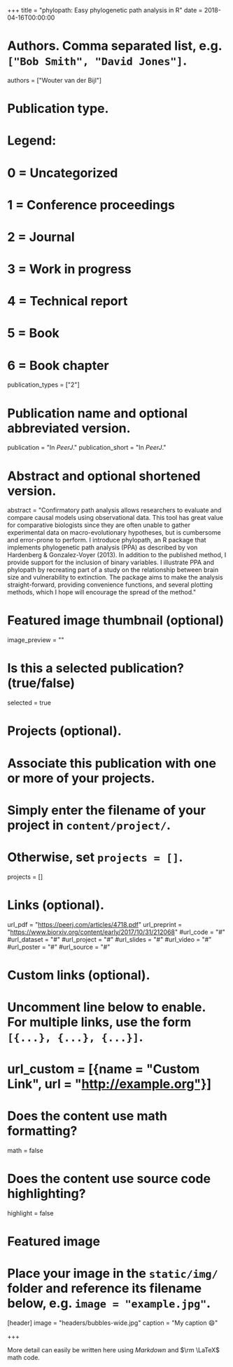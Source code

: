 +++
title = "phylopath: Easy phylogenetic path analysis in R"
date = 2018-04-16T00:00:00

# Authors. Comma separated list, e.g. `["Bob Smith", "David Jones"]`.
authors = ["Wouter van der Bijl"]

# Publication type.
# Legend:
# 0 = Uncategorized
# 1 = Conference proceedings
# 2 = Journal
# 3 = Work in progress
# 4 = Technical report
# 5 = Book
# 6 = Book chapter
publication_types = ["2"]

# Publication name and optional abbreviated version.
publication = "In *PeerJ*."
publication_short =  "In *PeerJ*."

# Abstract and optional shortened version.
abstract = "Confirmatory path analysis allows researchers to evaluate and compare causal models using observational data. This tool has great value for comparative biologists since they are often unable to gather experimental data on macro-evolutionary hypotheses, but is cumbersome and error-prone to perform. I introduce phylopath, an R package that implements phylogenetic path analysis (PPA) as described by von Hardenberg & Gonzalez-Voyer (2013). In addition to the published method, I provide support for the inclusion of binary variables. I illustrate PPA and phylopath by recreating part of a study on the relationship between brain size and vulnerability to extinction. The package aims to make the analysis straight-forward, providing convenience functions, and several plotting methods, which I hope will encourage the spread of the method."

# Featured image thumbnail (optional)
image_preview = ""

# Is this a selected publication? (true/false)
selected = true

# Projects (optional).
#   Associate this publication with one or more of your projects.
#   Simply enter the filename of your project in `content/project/`.
#   Otherwise, set `projects = []`.
projects = []

# Links (optional).
url_pdf = "https://peerj.com/articles/4718.pdf"
url_preprint = "https://www.biorxiv.org/content/early/2017/10/31/212068"
#url_code = "#"
#url_dataset = "#"
#url_project = "#"
#url_slides = "#"
#url_video = "#"
#url_poster = "#"
#url_source = "#"

# Custom links (optional).
#   Uncomment line below to enable. For multiple links, use the form `[{...}, {...}, {...}]`.
# url_custom = [{name = "Custom Link", url = "http://example.org"}]

# Does the content use math formatting?
math = false

# Does the content use source code highlighting?
highlight = false

# Featured image
# Place your image in the `static/img/` folder and reference its filename below, e.g. `image = "example.jpg"`.
[header]
image = "headers/bubbles-wide.jpg"
caption = "My caption :smile:"

+++

More detail can easily be written here using *Markdown* and $\rm \LaTeX$ math code.
